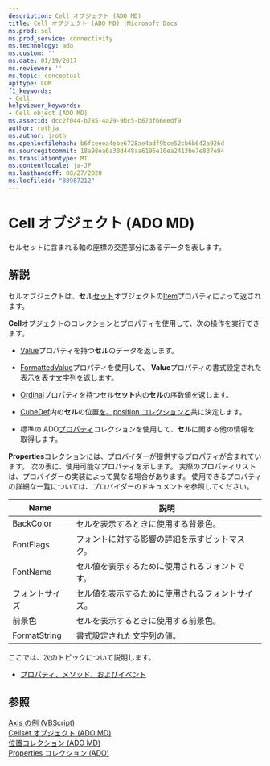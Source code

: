 ```yaml
---
description: Cell オブジェクト (ADO MD)
title: Cell オブジェクト (ADO MD) |Microsoft Docs
ms.prod: sql
ms.prod_service: connectivity
ms.technology: ado
ms.custom: ''
ms.date: 01/19/2017
ms.reviewer: ''
ms.topic: conceptual
apitype: COM
f1_keywords:
- Cell
helpviewer_keywords:
- Cell object [ADO MD]
ms.assetid: dcc2f044-b785-4a29-9bc5-b673f66eedf9
author: rothja
ms.author: jroth
ms.openlocfilehash: b6fceeea4ebe6728ae4adf9bce52cb6b642a926d
ms.sourcegitcommit: 18a98ea6a30d448aa6195e10ea2413be7e837e94
ms.translationtype: MT
ms.contentlocale: ja-JP
ms.lasthandoff: 08/27/2020
ms.locfileid: "88987212"
---
```

# <a name="cell-object-ado-md"></a>Cell オブジェクト (ADO MD)
セルセットに含まれる軸の座標の交差部分にあるデータを表します。  
  
## <a name="remarks"></a>解説  
 セルオブジェクトは、**セル**[セット](./cellset-object-ado-md.md)オブジェクトの[Item](./item-property-ado-md-cellset.md)プロパティによって返されます。  
  
 **Cell**オブジェクトのコレクションとプロパティを使用して、次の操作を実行できます。  
  
-   [Value](./value-property-ado-md.md)プロパティを持つ**セル**のデータを返します。  
  
-   [FormattedValue](./formattedvalue-property-ado-md.md)プロパティを使用して、 **Value**プロパティの書式設定された表示を表す文字列を返します。  
  
-   [Ordinal](./ordinal-property-ado-md-cell.md)プロパティを持つセル**セット**内の**セル**の序数値を返します。  
  
-   [CubeDef](./cubedef-object-ado-md.md)内の**セル**の位置[を、position コレクションと](./positions-collection-ado-md.md)共に決定します。  
  
-   標準の ADO[プロパティ](../ado-api/properties-collection-ado.md)コレクションを使用して、**セル**に関する他の情報を取得します。  
  
 **Properties**コレクションには、プロバイダーが提供するプロパティが含まれています。 次の表に、使用可能なプロパティを示します。 実際のプロパティリストは、プロバイダーの実装によって異なる場合があります。 使用できるプロパティの詳細な一覧については、プロバイダーのドキュメントを参照してください。  
  
|Name|説明|  
|----------|-----------------|  
|BackColor|セルを表示するときに使用する背景色。|  
|FontFlags|フォントに対する影響の詳細を示すビットマスク。|  
|FontName|セル値を表示するために使用されるフォントです。|  
|フォントサイズ|セル値を表示するために使用されるフォントサイズ。|  
|前景色|セルを表示するときに使用する前景色。|  
|FormatString|書式設定された文字列の値。|  
  
 ここでは、次のトピックについて説明します。  
  
-   [プロパティ、メソッド、およびイベント](./cell-object-properties-methods-and-events.md)  
  
## <a name="see-also"></a>参照  
 [Axis の例 (VBScript)](./axis-example-vbscript.md)   
 [Cellset オブジェクト (ADO MD)](./cellset-object-ado-md.md)   
 [位置コレクション (ADO MD)](./positions-collection-ado-md.md)   
 [Properties コレクション (ADO)](../ado-api/properties-collection-ado.md)